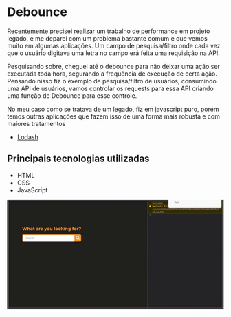 # Debounce

Recentemente precisei realizar um trabalho de performance em projeto legado, e me deparei com um problema bastante comum e que vemos muito em algumas aplicações. Um campo de pesquisa/filtro onde cada vez que o usuário digitava uma letra no campo erá feita uma requisição na API.

Pesquisando sobre, cheguei até o debounce para não deixar uma ação ser executada toda hora, segurando a frequência de execução de certa ação.
Pensando nisso fiz o exemplo de pesquisa/filtro de usuários, consumindo uma API de usuários, vamos controlar os requests para essa API criando uma função de Debounce para esse controle.

No meu caso como se tratava de um legado, fiz em javascript puro, porém temos outras aplicações que fazem isso de uma forma mais robusta e com maiores tratamentos

- [Lodash](https://www.npmjs.com/package/lodash.debounce)



## Principais tecnologias utilizadas
- HTML
- CSS
- JavaScript

![](https://github.com/EusRique/debounce/blob/master/debounce.gif)